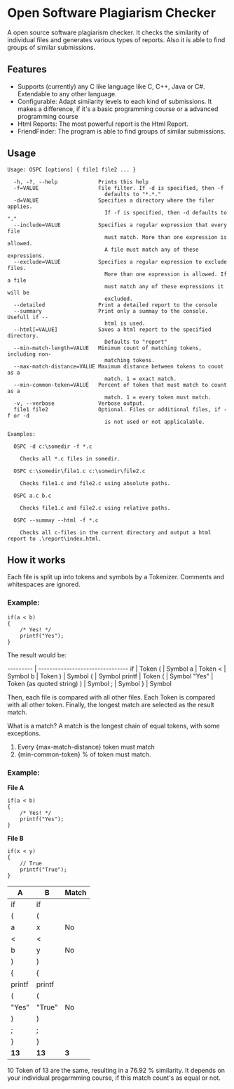﻿Open Software Plagiarism Checker
================================

A open source software plagiarism checker. It checks the similarity of individual files and generates various types of reports. Also it is able to find groups of similar submissions.

Features
--------

* Supports (currently) any C like language like C, C++, Java or C#. Extendable to any other language.
* Configurable: Adapt similarity levels to each kind of submissions. It makes a difference, if it's a basic programming course or a advanced programming course
* Html Reports: The most powerful report is the Html Report.
* FriendFinder: The program is able to find groups of similar submissions.

Usage
-----

~~~~~~~~~~~~~~~~~~~~~~~~~~~~~~~~~~
Usage: OSPC [options] { file1 file2 ... }

  -h, -?, --help             Prints this help
  -f=VALUE                   File filter. If -d is specified, then -f
                               defaults to "*.*."
  -d=VALUE                   Specifies a directory where the filer applies.
                               If -f is specified, then -d defaults to "."
  --include=VALUE            Specifies a regular expression that every file
                               must match. More than one expression is allowed.
                               A file must match any of these expressions.
  --exclude=VALUE            Specifies a regular expression to exclude files.
                               More than one expression is allowed. If a file
                               must match any of these expressions it will be
                               excluded.
  --detailed                 Print a detailed report to the console
  --summary                  Print only a summay to the console. Usefull if --
                               html is used.
  --html[=VALUE]             Saves a html report to the specified directory.
                               Defaults to "report"
  --min-match-length=VALUE   Minimum count of matching tokens, including non-
                               matching tokens.
  --max-match-distance=VALUE Maximum distance between tokens to count as a
                               match. 1 = exact match.
  --min-common-token=VALUE   Percent of token that must match to count as a
                               match. 1 = every token must match.
  -v, --verbose              Verbose output.
  file1 file2                Optional. Files or additional files, if -f or -d
                               is not used or not applicalable.

Examples:

  OSPC -d c:\somedir -f *.c

    Checks all *.c files in somedir.

  OSPC c:\somedir\file1.c c:\somedir\file2.c

    Checks file1.c and file2.c using absolute paths.

  OSPC a.c b.c

    Checks file1.c and file2.c using relative paths.

  OSPC --summay --html -f *.c

    Checks all c-files in the current directory and output a html report to .\report\index.html.
~~~~~~~~~~~~~~~~~~~~~~~~~~~~~~~~~~

How it works
------------

Each file is split up into tokens and symbols by a Tokenizer. Comments and whitespaces are ignored.

### Example:

~~~~~~~~~~~~~~~~~~~~~~~~~~~~~~~~~~
if(a < b)
{
    /* Yes! */
    printf("Yes");
}
~~~~~~~~~~~~~~~~~~~~~~~~~~~~~~~~~~

The result would be:

--------- | --------------------------------
if		  | Token
(		  | Symbol
a		  | Token
<		  | Symbol
b		  | Token
)		  | Symbol
{		  | Symbol
printf	  | Token
(		  | Symbol
"Yes"	  | Token (as quoted string)
)		  | Symbol
;		  | Symbol
}		  | Symbol


Then, each file is compared with all other files. Each Token is compared with all other token. Finally, the longest match are selected as the result match.

What is a match? A match is the longest chain of equal tokens, with some exceptions. 

1. Every {max-match-distance} token must match
2. {min-common-token} % of token must match.

### Example:

**File A**

~~~~~~~~~~~~~~~~~~~~~~~~~~~~~~~~~~
if(a < b)
{
    /* Yes! */
    printf("Yes");
}
~~~~~~~~~~~~~~~~~~~~~~~~~~~~~~~~~~

**File B**

~~~~~~~~~~~~~~~~~~~~~~~~~~~~~~~~~~
if(x < y)
{
    // True
    printf("True");
}
~~~~~~~~~~~~~~~~~~~~~~~~~~~~~~~~~~

A		  | B		  | Match
--------- | --------- | ---------
if		  | if		  | 
(		  | (		  |
a		  | x		  | No
<		  | <		  |
b		  | y		  | No
)		  | )		  |
{		  | {		  |
printf	  | printf	  |
(		  | (		  |
"Yes"	  | "True"	  | No
)		  | )		  |
;		  | ;		  |
}		  | }		  |
**13**	  | **13**	  | **3**

10 Token of 13 are the same, resulting in a 76.92 % similarity. It depends on your individual progarmming course, if this match count's as equal or not.

